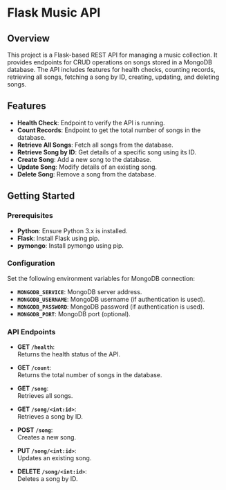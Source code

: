 # Flask Music API

## Overview

This project is a Flask-based REST API for managing a music collection. It provides endpoints for CRUD operations on songs stored in a MongoDB database. The API includes features for health checks, counting records, retrieving all songs, fetching a song by ID, creating, updating, and deleting songs.

## Features

* **Health Check**: Endpoint to verify the API is running.
* **Count Records**: Endpoint to get the total number of songs in the database.
* **Retrieve All Songs**: Fetch all songs from the database.
* **Retrieve Song by ID**: Get details of a specific song using its ID.
* **Create Song**: Add a new song to the database.
* **Update Song**: Modify details of an existing song.
* **Delete Song**: Remove a song from the database.

## Getting Started

### Prerequisites

* **Python**: Ensure Python 3.x is installed.
* **Flask**: Install Flask using pip.
* **pymongo**: Install pymongo using pip.

### Configuration

Set the following environment variables for MongoDB connection:

- **`MONGODB_SERVICE`**: MongoDB server address.
- **`MONGODB_USERNAME`**: MongoDB username (if authentication is used).
- **`MONGODB_PASSWORD`**: MongoDB password (if authentication is used).
- **`MONGODB_PORT`**: MongoDB port (optional).

### API Endpoints

- **GET `/health`**:  
  Returns the health status of the API.

- **GET `/count`**:  
  Returns the total number of songs in the database.

- **GET `/song`**:  
  Retrieves all songs.

- **GET `/song/<int:id>`**:  
  Retrieves a song by ID.

- **POST `/song`**:  
  Creates a new song.

- **PUT `/song/<int:id>`**:  
  Updates an existing song.

- **DELETE `/song/<int:id>`**:  
  Deletes a song by ID.
